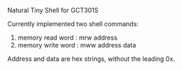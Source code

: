 Natural Tiny Shell for GCT301S

Currently implemented two shell commands:
1. memory read word  : mrw address
2. memory write word : mww address data

Address and data are hex strings, without the leading 0x.


